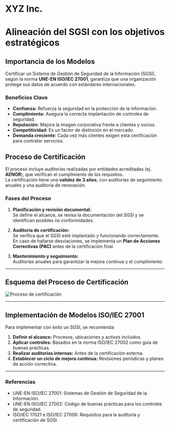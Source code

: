 # XYZ Inc. 

# Alineación del SGSI con los objetivos estratégicos

## Importancia de los Modelos

Certificar un Sistema de Gestión de Seguridad de la Información (SGSI), según la norma **UNE-EN ISO/IEC 27001**, garantiza que una organización protege sus datos de acuerdo con estándares internacionales.

### Beneficios Clave
- **Confianza:** Refuerza la seguridad en la protección de la información.
- **Cumplimiento:** Asegura la correcta implantación de controles de seguridad.
- **Reputación:** Mejora la imagen corporativa frente a clientes y socios.
- **Competitividad:** Es un factor de distinción en el mercado.
- **Demanda creciente:** Cada vez más clientes exigen esta certificación para contratar servicios.

## Proceso de Certificación

El proceso incluye auditorías realizadas por entidades acreditadas (ej. **AENOR**), que verifican el cumplimiento de los requisitos.  
La certificación tiene una **validez de 3 años**, con auditorías de seguimiento anuales y una auditoría de renovación.

### Fases del Proceso

1. **Planificación y revisión documental:**  
   Se define el alcance, se revisa la documentación del SGSI y se identifican posibles no conformidades.

2. **Auditoría de certificación:**  
   Se verifica que el SGSI esté implantado y funcionando correctamente.  
   En caso de hallarse desviaciones, se implementa un **Plan de Acciones Correctivas (PAC)** antes de la certificación final.

3. **Mantenimiento y seguimiento:**  
   Auditorías anuales para garantizar la mejora continua y el cumplimiento.

---

## Esquema del Proceso de Certificación

![Proceso de certificación](Screenshot%202025-07-27%20at%2012.56.51%E2%80%AFPM.png)

---

## Implementación de Modelos ISO/IEC 27001

Para implementar con éxito un SGSI, se recomienda:

1. **Definir el alcance:** Procesos, ubicaciones y activos incluidos.  
2. **Aplicar controles:** Basados en la norma ISO/IEC 27002 como guía de buenas prácticas.  
3. **Realizar auditorías internas:** Antes de la certificación externa.  
4. **Establecer un ciclo de mejora continua:** Revisiones periódicas y planes de acción correctiva.

---

### Referencias

- UNE-EN ISO/IEC 27001: Sistemas de Gestión de Seguridad de la Información.  
- UNE-EN ISO/IEC 27002: Código de buenas prácticas para los controles de seguridad.  
- ISO/IEC 17021 e ISO/IEC 27006: Requisitos para la auditoría y certificación de SGSI.
